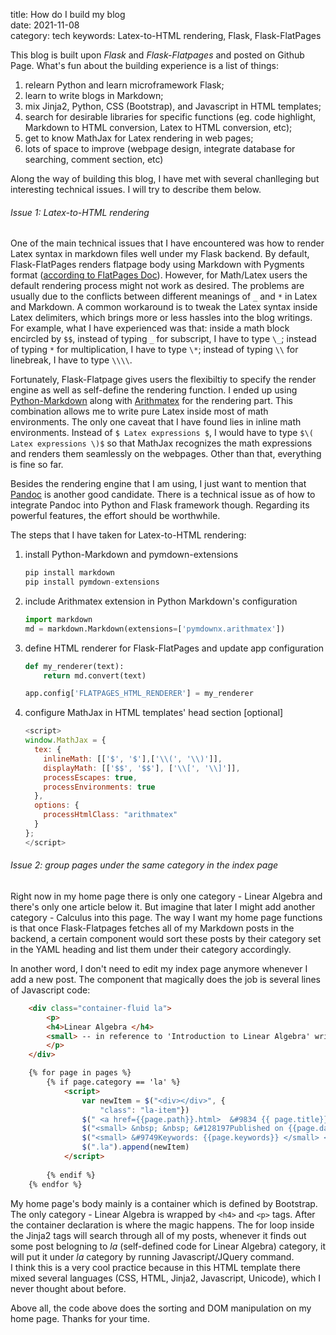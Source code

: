 title: How do I build my blog   
date: 2021-11-08   
category: tech 
keywords: Latex-to-HTML rendering, Flask, Flask-FlatPages


This blog is built upon _Flask_ and _Flask-Flatpages_ and posted on Github Page.
What's fun about the building experience is a list of things:  
1) relearn Python and learn microframework Flask;   
2) learn to write blogs in Markdown;    
3) mix Jinja2, Python, CSS (Bootstrap), and Javascript in HTML templates;    
4) search for desirable libraries for specific functions (eg. code highlight, Markdown to HTML conversion, Latex to HTML conversion, etc);   
5) get to know MathJax for Latex rendering in web pages;     
6) lots of space to improve (webpage design, integrate database for searching, comment section, etc)


Along the way of building this blog, I have met with several chanlleging but interesting technical issues. I will try to describe them below.

###### Issue 1: Latex-to-HTML rendering
One of the main technical issues that I have encountered was how to render Latex syntax in markdown files well under my Flask backend.
By default, Flask-FlatPages renders flatpage body using Markdown with Pygments format ([according to FlatPages Doc](https://flask-flatpages.readthedocs.io/en/latest/#module-flask_flatpages)).
However, for Math/Latex users the default rendering process might not work as desired. The problems are usually due to the conflicts between different meanings of `_` and `*` in Latex and Markdown. A common workaround is to tweak the Latex syntax inside Latex delimiters, which brings more or less hassles into the blog writings. For example, what I have experienced was that: inside a math block encircled by `$$`, instead of typing `_` for subscript, I have to type `\_`; instead of typing `*` for multiplication, I have to type `\*`; instead of typing `\\` for linebreak, I have to type `\\\\`.

Fortunately, Flask-Flatpage gives users the flexibiltiy to specify the render engine as well as self-define the rendering function. I ended up using [Python-Markdown](https://python-markdown.github.io/) along with [Arithmatex](https://facelessuser.github.io/pymdown-extensions/extensions/arithmatex/) for the rendering part. This combination allows me to write pure Latex inside most of math environments. The only one caveat that I have found lies in inline math environments. Instead of `$ Latex expressions $`, I would have to type `$\(  Latex expressions \)$` so that MathJax recognizes the math expressions and renders them seamlessly on the webpages. Other than that, everything is fine so far.  

Besides the rendering engine that I am using, I just want to mention that [Pandoc](https://pandoc.org/index.html) is another good candidate. There is a technical issue as of how to integrate Pandoc into Python and Flask framework though. Regarding its powerful features, the effort should be worthwhile.

The steps that I have taken for Latex-to-HTML rendering:   
1. install Python-Markdown and pymdown-extensions   
    ``` python
    pip install markdown
    pip install pymdown-extensions
    ```
2. include Arithmatex extension in Python Markdown's configuration  
    ``` python
    import markdown   
    md = markdown.Markdown(extensions=['pymdownx.arithmatex'])
    ```
3. define HTML renderer for Flask-FlatPages and update app configuration
    ``` python
    def my_renderer(text):
        return md.convert(text)
    
    app.config['FLATPAGES_HTML_RENDERER'] = my_renderer
    ```
4. configure MathJax in HTML templates' head section [optional] 
    ```js 
    <script> 
    window.MathJax = {
      tex: {
        inlineMath: [['$', '$'],['\\(', '\\)']],
        displayMath: [['$$', '$$'], ['\\[', '\\]']],
        processEscapes: true,
        processEnvironments: true
      },
      options: {
        processHtmlClass: "arithmatex"
      }
    };
    </script>
    ```

###### Issue 2: group pages under the same category in the index page
Right now in my home page there is only one category - Linear Algebra and there's only one article below it. But imagine that later I might add another category - Calculus into this page. The way I want my home page functions is that once Flask-Flatpages fetches all of my Markdown posts in the backend, a certain component would sort these posts by their category set in the YAML heading and list them under their category accordingly.   

In another word, I don't need to edit my index page anymore whenever I add a new post. The component that magically does the job is several lines of Javascript code:  

``` html
    <div class="container-fluid la">
        <p>
        <h4>Linear Algebra </h4> 
        <small> -- in reference to 'Introduction to Linear Algebra' written by Prof. Gilbert Strang</small> 
        </p>
    </div>

    {% for page in pages %}
        {% if page.category == 'la' %}
            <script>
                var newItem = $("<div></div>", {
                    "class": "la-item"})
                $(" <a href={{page.path}}.html>  &#9834 {{ page.title}}</a> <br>").appendTo(newItem)
                $("<small> &nbsp; &nbsp; &#128197Published on {{page.date.strftime('%B %d, %Y')}} </small>").appendTo(newItem)  
                $("<small> &#9749Keywords: {{page.keywords}} </small> <br>").appendTo(newItem) 
                $(".la").append(newItem)
            </script>
            
        {% endif %}
    {% endfor %}
```

My home page's body mainly is a container which is defined by Bootstrap. The only category - Linear Algebra is wrapped by `<h4>` and `<p>` tags. After the container declaration is where the magic happens. The for loop inside the Jinja2 tags will search through all of my posts, whenever it finds out some post belogning to _la_ (self-defined code for Linear Algebra) category, it will put it under _la_ category by running Javascript/JQuery command.  
I think this is a very cool practice because in this HTML template there mixed several languages (CSS, HTML, Jinja2, Javascript, Unicode), which I never thought about before. 

Above all, the code above does the sorting and DOM manipulation on my home page. Thanks for your time.
